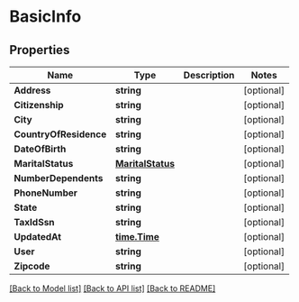 # BasicInfo

## Properties

Name | Type | Description | Notes
------------ | ------------- | ------------- | -------------
**Address** | **string** |  | [optional] 
**Citizenship** | **string** |  | [optional] 
**City** | **string** |  | [optional] 
**CountryOfResidence** | **string** |  | [optional] 
**DateOfBirth** | **string** |  | [optional] 
**MaritalStatus** | [**MaritalStatus**](MaritalStatus.md) |  | [optional] 
**NumberDependents** | **string** |  | [optional] 
**PhoneNumber** | **string** |  | [optional] 
**State** | **string** |  | [optional] 
**TaxIdSsn** | **string** |  | [optional] 
**UpdatedAt** | [**time.Time**](time.Time.md) |  | [optional] 
**User** | **string** |  | [optional] 
**Zipcode** | **string** |  | [optional] 

[[Back to Model list]](../README.md#documentation-for-models) [[Back to API list]](../README.md#documentation-for-api-endpoints) [[Back to README]](../README.md)


